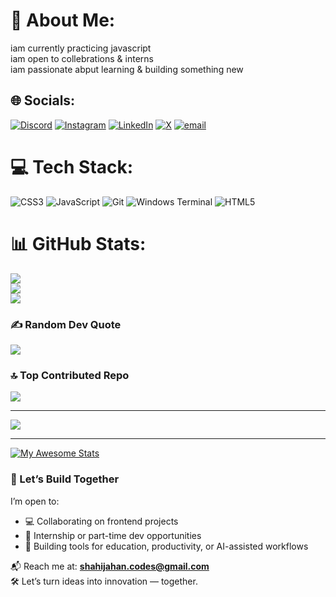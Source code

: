 <!--

<h1 align="center">Hi 👋, I'm Shahijahan Pedhar</h1>
<h3 align="center">A self-taught Aspiring FullStack Developer from Jammu & Kashmir | BCA @ Shoolini | Building with Purpose</h3>

---

### 🌱 About Me
I'm **Codevory** — a developer with a vision to build real-world projects with purpose and clean code.

🚀 I'm currently learning:  
- `HTML`, `CSS`, and `JavaScript`  
- Deepening my knowledge of frontend principles  
- Applying what I learn into real, functional projects  

🔭 I’m passionate about:  
- Solving real-world problems  
- Helping others learn & earn with zero investment  
- Coding with consistency, curiosity, and creativity  

🧠 Founder of **@Codevory** — a personal initiative to empower others with free tools, guides, and side hustle strategies.

---

### 🔗 Connect with Me
- 📧 shahijahan.codes@gmail.com  
- 💼 [LinkedIn](https://www.linkedin.com/in/shahijahan-pedhar/)  
- 🧠 [My GitHub Projects](https://github.com/codevory)  

---

### 💻 Languages and Tools
<p align="left">
  <img src="https://cdn.jsdelivr.net/gh/devicons/devicon/icons/html5/html5-original.svg" height="40" />
  <img src="https://cdn.jsdelivr.net/gh/devicons/devicon/icons/css3/css3-original.svg" height="40" />
  <img src="https://cdn.jsdelivr.net/gh/devicons/devicon/icons/javascript/javascript-original.svg" height="40" />
  <img src="https://cdn.jsdelivr.net/gh/devicons/devicon/icons/vscode/vscode-original.svg" height="40" />
  <img src="https://cdn.jsdelivr.net/gh/devicons/devicon/icons/git/git-original.svg" height="40" />
</p>

---

### 📌 Pinned Projects

- 🎯 **Portfolio Website**  
  _A clean, responsive landing page to showcase my work._  
  [View Code](https://github.com/codevory/portfolio-landing-page)  

- 🧮 **Calculator UI**  
  _Built with HTML & CSS — JavaScript logic coming soon._  
  [View Code](https://github.com/codevory/calculator-ui-html-css)

- 🔐 **Login/Signup Glass UI**  
  _Glassmorphic forms with floating labels, fully mobile responsive._  
  [View Code](https://github.com/codevory/Signup-Form-UI)

---

### 📊 GitHub Stats

![codevory's Stats](https://github-readme-stats.vercel.app/api?username=codevory&theme=vue-dark&show_icons=true&hide_border=true&count_private=true)

![codevory's Streak](https://github-readme-streak-stats.herokuapp.com/?user=codevory&theme=vue-dark&hide_border=true)
---
![codevory's Top Languages](https://github-readme-stats.vercel.app/api/top-langs/?username=codevory&theme=vue-dark&show_icons=true&hide_border=true&layout=compact)
<hr>
### 🌍 Visitor Badge
[![Visitors](https://komarev.com/ghpvc/?username=codevory&label=Profile%20Views&color=0e75b6&style=flat)](https://komarev.com/ghpvc/?username=codevory&label=Profile%20Views&color=0e75b6&style=flat)
-->

# 💫 About Me:
iam currently practicing javascript<br>iam open to collebrations & interns<br>iam passionate abput learning & building something new<br>


## 🌐 Socials:
[![Discord](https://img.shields.io/badge/Discord-%237289DA.svg?logo=discord&logoColor=white)](https://discord.gg/shahijahan#3847) [![Instagram](https://img.shields.io/badge/Instagram-%23E4405F.svg?logo=Instagram&logoColor=white)](https://instagram.com/@codevory) [![LinkedIn](https://img.shields.io/badge/LinkedIn-%230077B5.svg?logo=linkedin&logoColor=white)](https://linkedin.com/in/shahijahan-pedhar) [![X](https://img.shields.io/badge/X-black.svg?logo=X&logoColor=white)](https://x.com/shahijahanq) [![email](https://img.shields.io/badge/Email-D14836?logo=gmail&logoColor=white)](mailto:shahijahan.codes@gmail.com) 

# 💻 Tech Stack:
![CSS3](https://img.shields.io/badge/css3-%231572B6.svg?style=for-the-badge&logo=css3&logoColor=white) ![JavaScript](https://img.shields.io/badge/javascript-%23323330.svg?style=for-the-badge&logo=javascript&logoColor=%23F7DF1E) ![Git](https://img.shields.io/badge/git-%23F05033.svg?style=for-the-badge&logo=git&logoColor=white) ![Windows Terminal](https://img.shields.io/badge/Windows%20Terminal-%234D4D4D.svg?style=for-the-badge&logo=windows-terminal&logoColor=white) ![HTML5](https://img.shields.io/badge/html5-%23E34F26.svg?style=for-the-badge&logo=html5&logoColor=white)
# 📊 GitHub Stats:
![](https://github-readme-stats.vercel.app/api?username=codevory&theme=dark&hide_border=false&include_all_commits=true&count_private=true)<br/>
![](https://nirzak-streak-stats.vercel.app/?user=codevory&theme=dark&hide_border=false)<br/>
![](https://github-readme-stats.vercel.app/api/top-langs/?username=codevory&theme=dark&hide_border=false&include_all_commits=true&count_private=true&layout=compact)

### ✍️ Random Dev Quote
![](https://quotes-github-readme.vercel.app/api?type=horizontal&theme=radical)

### 🔝 Top Contributed Repo
![](https://github-contributor-stats.vercel.app/api?username=codevory&limit=5&theme=dark&combine_all_yearly_contributions=true)

---
[![](https://visitcount.itsvg.in/api?id=codevory&icon=0&color=0)](https://visitcount.itsvg.in)

<!-- Proudly created with GPRM ( https://gprm.itsvg.in ) -->

---
[![My Awesome Stats](https://awesome-github-stats.azurewebsites.net/user-stats/codevory?cardType=level&preferLogin=false)](https://git.io/awesome-stats-card)




### 🤝 Let’s Build Together

I’m open to:
- 💻 Collaborating on frontend projects
- 🌱 Internship or part-time dev opportunities
- 🧩 Building tools for education, productivity, or AI-assisted workflows

📬 Reach me at: **shahijahan.codes@gmail.com**  
🛠️ Let’s turn ideas into innovation — together.
